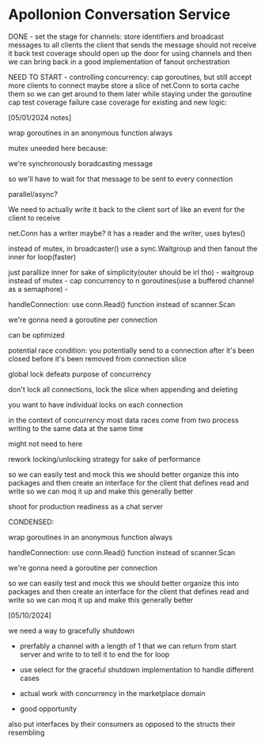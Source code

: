 # Apollonion Conversation Service

DONE - set the stage for channels:
	store identifiers and broadcast messages to all clients
	the client that sends the message should not receive it back
	test coverage
	should open up the door for using channels and then we can
	bring back in a good implementation of fanout orchestration

NEED TO START - controlling concurrency:
	cap goroutines, but still accept more clients to connect
	maybe store a slice of net.Conn to sorta cache them so we can get
	around to them later while staying under the goroutine cap
	test coverage
failure case coverage for existing and new logic:


[05/01/2024 notes]

wrap goroutines in an anonymous function always

mutex uneeded here because:

we're synchronously boradcasting message

so we'll have to wait for that message to be sent to every connection

parallel/async?

We need to actually write it back to the client sort of like an event for the client to receive

net.Conn has a writer maybe? it has a reader and the writer, uses bytes()

instead of mutex, in broadcaster() use a sync.Waitgroup and then fanout the inner for loop(faster)

just parallize inner for sake of simplicity(outer should be irl tho)
    - waitgroup instead of mutex
    - cap concurrency to n goroutines(use a buffered channel as a semaphore)
    - 

handleConnection:
    use conn.Read() function instead of scanner.Scan

we're gonna need a goroutine per connection

can be optimized

potential race condition: you potentially send to a connection after it's been closed before it's been removed from connection slice

global lock defeats purpose of concurrency

don't lock all connections, lock the slice when appending and deleting 

you want to have individual locks on each connection 

in the context of concurrency most data races come from two process writing to the same data at the same time

might not need to here

rework locking/unlocking strategy for sake of performance

so we can easily test and mock this we should better organize this into packages and then create an interface for the client that defines read and write so we can moq it up and make this generally better 

shoot for production readiness as a chat server

CONDENSED:


wrap goroutines in an anonymous function always



handleConnection:
    use conn.Read() function instead of scanner.Scan

we're gonna need a goroutine per connection


so we can easily test and mock this we should better organize this into packages and then create an interface for the client that defines read and write so we can moq it up and make this generally better 

[05/10/2024]

we need a way to gracefully shutdown
- prerfably a channel with a length of 1 that we can return from start server and write to to tell it to end the for loop

- use select for the graceful shutdown implementation to handle different cases

* actual work with concurrency in the marketplace domain
- good opportunity 

also put interfaces by their consumers as opposed to the structs their resembling